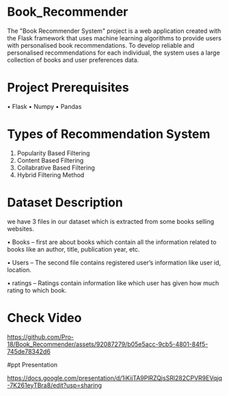 ﻿# Book_Recommender

The "Book Recommender System" project is a web application created with the Flask framework that uses machine learning algorithms to provide users with personalised book recommendations. To develop reliable and personalised recommendations for each individual, the system uses a large collection of books and user preferences data.

# Project Prerequisites
•	Flask
•	Numpy
•	Pandas

# Types of Recommendation System
1)	Popularity Based Filtering
2)	Content Based Filtering
3)	Collabrative Based Filtering
4)	Hybrid Filtering Method
   
# Dataset Description
we have 3 files in our dataset which is extracted from some books selling websites.

•	Books – first are about books which contain all the information related to books like an author, title, publication year, etc.

•	Users – The second file contains registered user’s information like user id, location.

•	ratings –  Ratings contain information like which user has given how much rating to which book.

# Check Video
 https://github.com/Pro-18/Book_Recommender/assets/92087279/b05e5acc-9cb5-4801-84f5-745de78342d6

 #ppt Presentation

 https://docs.google.com/presentation/d/1iKijTA9PlRZQjsSRl282CPVR9EVqjq-7K261eyTBra8/edit?usp=sharing
 
